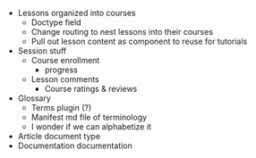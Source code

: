 - Lessons organized into courses
  - Doctype field
  - Change routing to nest lessons into their courses
  - Pull out lesson content as component to reuse for tutorials
- Session stuff
  - Course enrollment
    - progress
  - Lesson comments
    - Course ratings & reviews
- Glossary
  - Terms plugin (?)
  - Manifest md file of terminology
  - I wonder if we can alphabetize it
- Article document type
- Documentation documentation